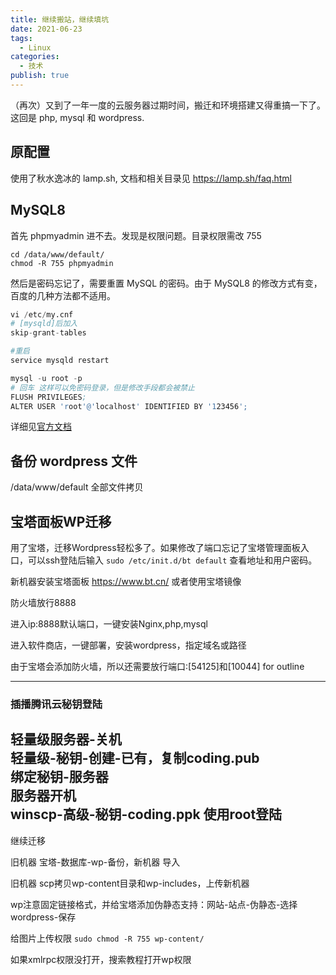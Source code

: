 ```yaml
---
title: 继续搬站，继续填坑
date: 2021-06-23
tags:
  - Linux
categories:
  - 技术
publish: true
---
```


（再次）又到了一年一度的云服务器过期时间，搬迁和环境搭建又得重搞一下了。这回是 php, mysql 和 wordpress.

<!-- more -->

## 原配置

使用了秋水逸冰的 lamp.sh, 文档和相关目录见 https://lamp.sh/faq.html

## MySQL8

首先 phpmyadmin 进不去。发现是权限问题。目录权限需改 755

```
cd /data/www/default/
chmod -R 755 phpmyadmin
```

然后是密码忘记了，需要重置 MySQL 的密码。由于 MySQL8 的修改方式有变，百度的几种方法都不适用。

```s
vi /etc/my.cnf
# [mysqld]后加入
skip-grant-tables

#重启
service mysqld restart

mysql -u root -p
# 回车 这样可以免密码登录，但是修改手段都会被禁止
FLUSH PRIVILEGES;
ALTER USER 'root'@'localhost' IDENTIFIED BY '123456';
```

详细见[官方文档](https://dev.mysql.com/doc/refman/8.0/en/resetting-permissions.html)

## 备份 wordpress 文件

/data/www/default 全部文件拷贝


## 宝塔面板WP迁移

用了宝塔，迁移Wordpress轻松多了。如果修改了端口忘记了宝塔管理面板入口，可以ssh登陆后输入
`sudo /etc/init.d/bt default` 查看地址和用户密码。

新机器安装宝塔面板 https://www.bt.cn/ 或者使用宝塔镜像

防火墙放行8888

进入ip:8888默认端口，一键安装Nginx,php,mysql

进入软件商店，一键部署，安装wordpress，指定域名或路径

由于宝塔会添加防火墙，所以还需要放行端口:[54125]和[10044] for outline

---
### 插播腾讯云秘钥登陆
轻量级服务器-关机   
轻量级-秘钥-创建-已有，复制coding.pub   
绑定秘钥-服务器   
服务器开机   
winscp-高级-秘钥-coding.ppk 使用root登陆
---

继续迁移

旧机器 宝塔-数据库-wp-备份，新机器 导入

旧机器 scp拷贝wp-content目录和wp-includes，上传新机器

wp注意固定链接格式，并给宝塔添加伪静态支持：网站-站点-伪静态-选择wordpress-保存

给图片上传权限 `sudo chmod -R 755 wp-content/`

如果xmlrpc权限没打开，搜索教程打开wp权限 